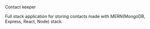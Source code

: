 Contact keeper

Full stack application for storing contacts made with MERN(MongoDB, Express, React, Node) stack.
